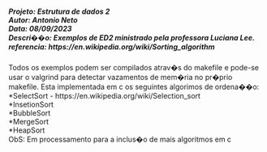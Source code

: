 <div>
<h5>Projeto: Estrutura de dados 2</br>
Autor: Antonio Neto</br>
Data: 08/09/2023</br>
Descri��o: Exemplos de ED2 ministrado pela professora Luciana Lee.</br>
referencia: https://en.wikipedia.org/wiki/Sorting_algorithm</h5>
</div>
<div>
Todos os exemplos podem ser compilados atrav�s do makefile e pode-se 
usar o valgrind para detectar vazamentos de mem�ria no pr�prio makefile.
Esta implementada em c os seguintes algorimos de ordena��o:</br>
	*SelectSort - https://en.wikipedia.org/wiki/Selection_sort</br>
	*InsetionSort</br>
	*BubbleSort</br>
	*MergeSort</br>
	*HeapSort</br>
ObS: Em processamento para a inclus�o de mais algoritmos em c
</div>
